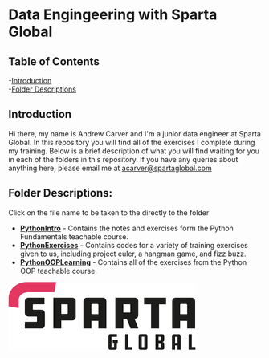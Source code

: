 # Data Engingeering with Sparta Global

## **Table of Contents**

-[Introduction](#item-one)  
-[Folder Descriptions](#item-two)

<a id="#item-one"></a>
## Introduction

Hi there, my name is Andrew Carver and I'm a junior data engineer at Sparta Global. In this repository you will find all of the exercises I complete during my training. Below is a brief description of what you will find waiting for you in each of the folders in this repository. If you have any queries about anything here, please email me at acarver@spartaglobal.com

<a id="#item-two"></a>
## Folder Descriptions:
Click on the file name to be taken to the directly to the folder
- [**PythonIntro**](PythonIntro) - Contains the notes and exercises form the Python Fundamentals teachable course.
- [**PythonExercises**](PythonExercises) - Contains codes for a variety of training exercises given to us, including project euler, a hangman game, and fizz buzz. 
- [**PythonOOPLearning**](PythonOOPLearning) - Contains all of the exercises from the Python OOP teachable course.

![Sparta Global Logo](Images/Sparta_Global.png)

